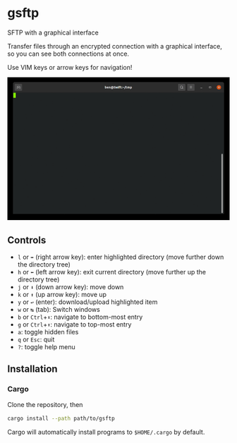 # gsftp
SFTP with a graphical interface

Transfer files through an encrypted connection with a graphical interface, so you can see both connections at once.

Use VIM keys or arrow keys for navigation!

![usage](images/tty.gif)

## Controls

- `l` or `➡` (right arrow key): enter highlighted directory (move further down the directory tree)
- `h` or `⬅` (left arrow key): exit current directory (move further up the directory tree)
- `j` or `⬇` (down arrow key): move down
- `k` or `⬆` (up arrow key): move up
- `y` or `↩` (enter): download/upload highlighted item
- `w` or `↹` (tab): Switch windows
- `b` or `Ctrl`+`⬇`: navigate to bottom-most entry
- `g` or `Ctrl`+`⬆`: navigate to top-most entry
- `a`: toggle hidden files
- `q` or `Esc`: quit
- `?`: toggle help menu

## Installation

### Cargo

Clone the repository, then
```bash
cargo install --path path/to/gsftp
```
Cargo will automatically install programs to `$HOME/.cargo` by default.
